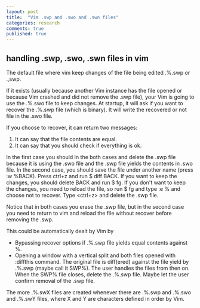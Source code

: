 ```yaml
---
layout: post
title:  "Vim .swp and .swo and .swn files"
categories: research
comments: true
published: true
---
```


## handling .swp, .swo, .swn files in vim

The default file where vim keep changes of the
file being edited .%.swp 
or
.<filename>,swp.


If it exists (usually because another Vim instance has the file opened
or because Vim crashed and did not remove the .swp file),
your Vim is going to use the .%.swo file to keep changes.
At startup, it will ask if you want to recover the .%.swp file (which is binary).
It will write the recovered or not file in the .swo file.

If you choose to recover, it can return two messages:
1. It can say that the file contents are equal.
2. It can say that you should check if everything is ok.

In the first case you should
In the both cases and
delete the .swp file because it is using the .swo file
and the .swp file yields the contents in .swo file.
In the second case, you should save the
file under another name (press :w %<tab>BACK<enter>).
Press ctrl+z and run $ diff <file> <file>BACK.
If you want to keep the changes,
you should delete <file>BACK
and run $ fg.
If you don't want to keep the changes,
you need to reload the file,
so run $ fg and type :e %<tab><enter>
and choose not to recover.
Type <ctrl+z> and 
delete the .swp file.

Notice that in both cases you erase the .swp file,
but in the second case you need to return to vim
and reload the file without recover
before removing the .swp.

This could be automatically dealt by Vim by
* Bypassing recover options if
.%.swp file yields equal contents against %.
* Opening a window with a vertical split and
both files opened with :diffthis command.
The original file is diff(ered) against
the file yield by .%.swp (maybe call it SWP%).
The user handles the files from then on.
When the SWP% file closes, delete the .%.swp file.
Maybe let the user confirm removal of the .swp file.

The more .%.swX files are created whenever
there are .%.swp and .%.swo and .%.swY files,
where X and Y are characters defined in order by
Vim.


